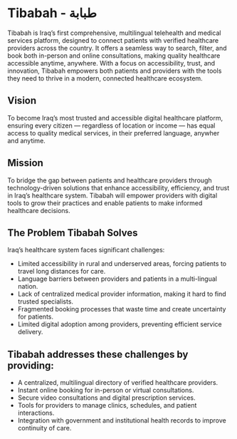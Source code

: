 # Tibabah - طبابة

Tibabah is Iraq’s first comprehensive, multilingual telehealth and medical services platform, designed to connect patients with verified healthcare providers across the country. It offers a seamless way to search, filter, and book both in-person and online consultations, making quality healthcare accessible anytime, anywhere. With a focus on accessibility, trust, and innovation, Tibabah empowers both patients and providers with the tools they need to thrive in a modern, connected healthcare ecosystem.


## Vision

To become Iraq’s most trusted and accessible digital healthcare platform, ensuring every citizen — regardless of location or income — has equal access to quality medical services, in their preferred language, anywher and anytime.


## Mission

To bridge the gap between patients and healthcare providers through technology-driven solutions that enhance accessibility, efficiency, and trust in Iraq’s healthcare system. Tibabah will empower providers with digital tools to grow their practices and enable patients to make informed healthcare decisions.


## The Problem Tibabah Solves

Iraq’s healthcare system faces significant challenges:
- Limited accessibility in rural and underserved areas, forcing patients to travel long distances for care.
- Language barriers between providers and patients in a multi-lingual nation.
- Lack of centralized medical provider information, making it hard to find trusted specialists.
- Fragmented booking processes that waste time and create uncertainty for patients.
- Limited digital adoption among providers, preventing efficient service delivery.

## Tibabah addresses these challenges by providing:
- A centralized, multilingual directory of verified healthcare providers.
- Instant online booking for in-person or virtual consultations.
- Secure video consultations and digital prescription services.
- Tools for providers to manage clinics, schedules, and patient interactions.
- Integration with government and institutional health records to improve continuity of care.

